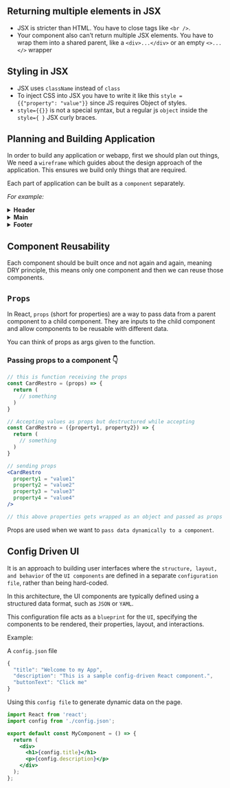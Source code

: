 ## Returning multiple elements in JSX

- JSX is stricter than HTML. You have to close tags like `<br />`. 
- Your component also can’t return multiple JSX elements. You have to wrap them into a shared parent, like a `<div>...</div>` or an empty `<>...</>` wrapper

## Styling in JSX

- JSX uses `className` instead of `class`
- To inject CSS into JSX you have to write it like this `style = {{"property": "value"}}` since JS requires Object of styles.
- `style={{}}` is not a special syntax, but a regular js `object` inside the `style={ }` JSX curly braces.

## Planning and Building Application

In order to build any application or webapp, first we should plan out things, We need a `wireframe` which guides about the design approach of the application. This ensures we build only things that are required.

Each part of application can be built as a `component` separately.

*For example:*

<details>
<summary><strong>Header</strong></summary>

- Logo
- Nav items
</details>

<details>
<summary><strong>Main</strong></summary>

- Search
- Cards Container
  - Cards
</details>

<details>
<summary><strong>Footer</strong></summary>

- Copyright section
- Links
- Address Info
- Contact Info
</details>

## Component Reusability

Each component should be built once and not again and again, meaning DRY principle, this means only one component and then we can reuse those components.

## `Props`

In React, `props` (short for properties) are a way to pass data from a parent component to a child component. They are inputs to the child component and allow components to be reusable with different data.

You can think of props as args given to the function.

### Passing props to a component 👇

```jsx
// this is function receiving the props
const CardRestro = (props) => {
  return (
    // something
  )
}

// Accepting values as props but destructured while accepting
const CardRestro = ({property1, property2}) => {
  return (
    // something
  )
}

// sending props
<CardRestro 
  property1 = "value1"
  property2 = "value2"
  property3 = "value3"
  property4 = "value4"
/>

// this above properties gets wrapped as an object and passed as props

```

Props are used when we want to `pass data dynamically to a component`.

## Config Driven UI

It is an approach to building user interfaces where the `structure, layout, and behavior` of the `UI components` are defined in a separate `configuration file`, rather than being hard-coded.

In this architecture, the UI components are typically defined using a structured data format, such as `JSON` or `YAML`.

This configuration file acts as a `blueprint` for the `UI`, specifying the components to be rendered, their properties, layout, and interactions.

Example:

A `config.json` file
```jsx
{
  "title": "Welcome to my App",
  "description": "This is a sample config-driven React component.",
  "buttonText": "Click me"
}
```
Using this `config file` to generate dynamic data on the page.
```jsx
import React from 'react';
import config from './config.json';

export default const MyComponent = () => {
  return (
    <div>
      <h1>{config.title}</h1>
      <p>{config.description}</p>
    </div>
  );
};
```